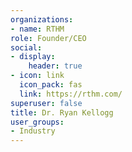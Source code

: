 ```yaml
---
organizations:
- name: RTHM
role: Founder/CEO
social:
- display:
    header: true
- icon: link
  icon_pack: fas
  link: https://rthm.com/
superuser: false
title: Dr. Ryan Kellogg
user_groups:
- Industry
---
```


